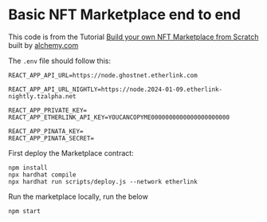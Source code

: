 # Basic NFT Marketplace end to end

This code is from the Tutorial [Build your own NFT Marketplace from Scratch](https://docs.alchemy.com/alchemy/) built by [alchemy.com](https://alchemy.com)

The `.env` file should follow this:
```
REACT_APP_API_URL=https://node.ghostnet.etherlink.com

REACT_APP_API_URL_NIGHTLY=https://node.2024-01-09.etherlink-nightly.tzalpha.net

REACT_APP_PRIVATE_KEY=
REACT_APP_ETHERLINK_API_KEY=YOUCANCOPYME0000000000000000000000

REACT_APP_PINATA_KEY=
REACT_APP_PINATA_SECRET=
```

First deploy the Marketplace contract:
```
npm install
npx hardhat compile
npx hardhat run scripts/deploy.js --network etherlink
```

Run the marketplace locally, run the below
```bash
npm start
```